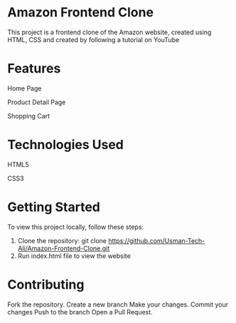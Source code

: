 # Amazon Frontend Clone

This project is a frontend clone of the Amazon website, created using HTML, CSS and created by following a tutorial on YouTube

# Features

Home Page

Product Detail Page

Shopping Cart

# Technologies Used

HTML5

CSS3

# Getting Started

To view this project locally, follow these steps:

1.  Clone the repository:
    git clone https://github.com/Usman-Tech-Ali/Amazon-Frontend-Clone.git
2.  Run index.html file to view the website

# Contributing

Fork the repository.
Create a new branch
Make your changes.
Commit your changes
Push to the branch
Open a Pull Request.

 
